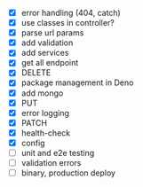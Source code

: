 - [x] error handling (404, catch)
- [x] use classes in controller?
- [x] parse url params
- [x] add validation
- [x] add services
- [x] get all endpoint
- [x] DELETE
- [x] package management in Deno
- [x] add mongo
- [x] PUT
- [x] error logging
- [x] PATCH
- [x] health-check
- [x] config
- [ ] unit and e2e testing
- [ ] validation errors
- [ ] binary, production deploy

